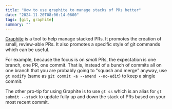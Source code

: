 ```yaml
---
title: "How to use graphite to manage stacks of PRs better"
date: "2024-11-20T08:06:14-0600"
tags: [git, graphite]
summary: ""
---
```


[Graphite](https://graphite.dev/) is a tool to help manage stacked PRs. It
promotes the creation of small, review-able PRs. It also promotes a specific
style of git commands which can be useful.

For example, because the focus is on _small_ PRs, the expectation is one branch,
one PR, one commit. That is, instead of a bunch of commits all on one branch
that you are probably going to "squash and merge" anyway, use `gt modify` (same
as `git commit -a --amend --no-edit`) to keep a single commit.

The other pro-tip for using Graphite is to use `gt ss` which is an alias for
`gt submit --stack` to update fully up and down the stack of PRs based on your
most recent commit.
